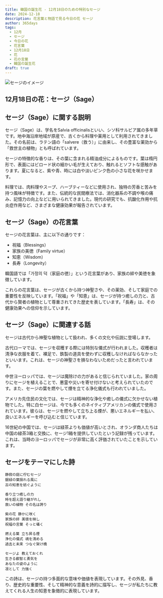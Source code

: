 ```yaml
---
title: 韓国の誕生花 - 12月18日のための特別なセージ
date: 2024-12-18
description: 花言葉と物語で見る今日の花 セージ
author: 365days
tags:
  - 12月
  - セージ
  - 今日の花
  - 花言葉
  - 12月18日
  - 花
  - 花の言葉
  - 韓国の誕生花
draft: true
---
```




![セージのイメージ](#center)


## 12月18日の花：セージ（Sage）

## セージ（Sage）に関する説明

セージ（Sage）は、学名をSalvia officinalisといい、シソ科サルビア属の多年草です。地中海沿岸地域が原産で、古くから料理や薬用として利用されてきました。その名前は、ラテン語の「salvere（救う）」に由来し、その豊富な薬効から「救世主の植物」とも呼ばれています。

セージの特徴的な香りは、その葉に含まれる精油成分によるものです。葉は楕円形で、表面にはビロード状の細かい毛が生えており、触れるとソフトな感触があります。夏になると、紫や青、時には白や淡いピンク色の小さな花を咲かせます。

料理では、肉料理やスープ、ハーブティーなどに使用され、独特の芳香と苦みを持つ風味が特徴です。また、伝統的な民間療法では、消化器系の不調や喉の痛み、記憶力の向上などに用いられてきました。現代の研究でも、抗酸化作用や抗炎症作用など、さまざまな健康効果が報告されています。

## セージ（Sage）の花言葉

セージの花言葉は、主に以下の通りです：

- 祝福（Blessings）
- 家族の美徳（Family virtue）
- 知恵（Wisdom）
- 長寿（Longevity）

韓国語では「가정의 덕（家庭の徳）」という花言葉があり、家族の絆や美徳を象徴しています。

これらの花言葉は、セージが古くから持つ神聖さや、その薬効、そして家庭での重要性を反映しています。「祝福」や「知恵」は、セージが持つ癒しの力と、古代から賢者の植物として尊重されてきた歴史を表しています。「長寿」は、その健康効果への信仰を示しています。

## セージ（Sage）に関連する話

セージは古代から神聖な植物として扱われ、多くの文化や伝説に登場します。

古代ローマでは、セージを収穫する際には特別な儀式が行われました。収穫者は清浄な衣服を着て、裸足で、鉄製の道具を使わずに収穫しなければならなかったといいます。これは、セージの神聖さを損なわないためだったと言われています。

中世ヨーロッパでは、セージは魔除けの力があると信じられていました。家の周りにセージを植えることで、悪霊や災いを寄せ付けないと考えられていたのです。また、セージの葉を燃やして煙を立てる浄化儀式も行われていました。

アメリカ先住民の文化では、セージは精神的な浄化や癒しの儀式に欠かせない植物でした。特に白セージは、今でも多くのネイティブアメリカンの儀式で使用されています。彼らは、セージを燃やして立ち上る煙が、悪いエネルギーを払い、良いエネルギーを呼び込むと信じています。

16世紀の中国では、セージは緑茶よりも価値が高いとされ、オランダ商人たちは中国の緑茶3箱と交換に、セージ1箱を提供していたという記録が残っています。これは、当時のヨーロッパでセージが非常に高く評価されていたことを示しています。

## セージをテーマにした詩

    静寂の庭に佇むセージ
    銀緑の葉揺れる風に
    古の知恵を紡ぐように
    
    香り立つ癒しの力
    時を超え語り継がれし
    救いの植物 その名は誇り
    
    紫の花 静かに咲く
    家族の絆 美徳を映し
    祝福の言葉 そっと囁く
    
    燃える葉 立ち昇る煙
    浄化の儀式 魂を清める
    過去と未来 つなぐ架け橋

    セージよ 教えておくれ
    生きる叡智と勇気を
    あなたの姿のように
    凛として 力強く

この詩は、セージの持つ多面的な意味や価値を表現しています。その外見、香り、歴史的な重要性、そして精神的な意義を詩的に描写し、セージが私たちに教えてくれる人生の知恵を象徴的に表現しています。